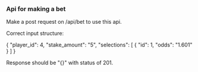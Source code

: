 ### Api for making a bet

Make a post request on /api/bet to use this api.

Correct input structure:

{
    "player_id": 4,
    "stake_amount": "5",
    "selections": [
        {
            "id": 1,
            "odds": "1.601"
        }
    ]
}

Response should be "{}" with status of 201.
